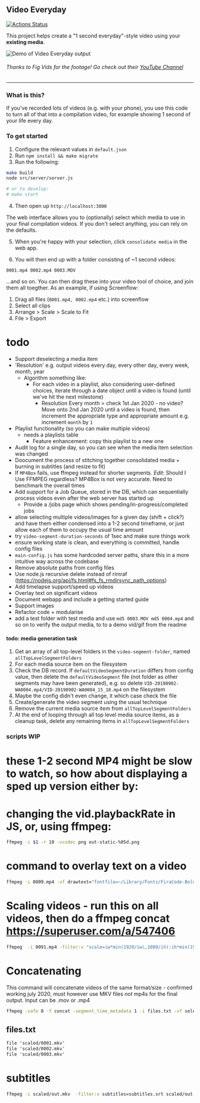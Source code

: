 ## Video Everyday

[![Actions Status](https://github.com/umaar/video-everyday/workflows/Node%20CI/badge.svg)](https://github.com/umaar/video-everyday/actions)

This project helps create a "1 second everyday"-style video using your __existing media__.

![Demo of Video Everyday output](demo.gif)

###### Thanks to Fig Vids for the footage! Go check out their [YouTube Channel](https://www.youtube.com/channel/UCPcQxhv9uNPef_DrXdF1_hg)

---

### What is this?

If you've recorded lots of videos (e.g. with your phone), you use this code to turn all of that into a compilation video, for example showing 1 second of your life every day.

### To get started

1. Configure the relevant values in `default.json`
2. Run `npm install && make migrate`
3. Run the following:

```sh
make build
node src/server/server.js

# or to develop:
# make start
```

4. Then open up `http://localhost:3000`

The web interface allows you to (optionally) select which media to use in your final compilation videos. If you don't select anything, you can rely on the defaults.

5. When you're happy with your selection, click `consolidate media` in the web app.

6. You will then end up with a folder consisting of ~1 second videos:

`0001.mp4 0002.mp4 0003.MOV`

...and so on. You can then drag these into your video tool of choice, and join them all toegther. As an example, if using Screenflow:

1. Drag all files (`0001.mp4, 0002.mp4` etc.) into screenflow
2. Select all clips
3. Arrange > Scale > Scale to Fit
4. File > Export

# todo

- Support deselecting a media item
- 'Resolution' e.g. output videos every day, every other day, every week, month, year
    + Algorithm something like: 
        * For each video in a playlist, also considering user-defined choices, iterate through a date object until a video is found (until we've hit the next milestone)
            - Resolution Every month = check 1st Jan 2020 - no video? Move onto 2nd Jan 2020 until a video is found, then increment the appropriate type and appropriate amount e.g. increment `month` by `1`
- Playlist functionality (so you can make multiple videos)
    + needs a playlists table
        * Feature enhancement: copy this playlist to a new one
- Audit log for a single day, so you can see when the media item selection was changed
- Doocument the process of stitching together consolidated media + burning in subtitles (and resize to fit)
- If `MP4Box` fails, use ffmpeg instead for shorter segments. _Edit_: Should I Use FFMPEG regardless?  MP4Box is not very accurate. Need to benchmark the overall times 
- Add support for a Job Queue, stored in the DB, which can sequentially process videos even after the web server has started up
    + Provide a /jobs page which shows pending/in-progress/completed jobs
- allow selecting multiple videos/images for a given day (shift + click?) and have them either condensed into a 1-2 second timeframe, or just allow each of them to occupy the usual time amount
- try `video-segment-duration-seconds` of 1sec and make sure things work
- ensure working state is clean, and everything is committed, handle config files
- `main-config.js` has some hardcoded server paths, share this in a more intuitive way across the codebase
- Remove absolute paths from config files
- Use node.js recursive delete instead of rimraf (https://nodejs.org/api/fs.html#fs_fs_rmdirsync_path_options)
- Add timelapse support/speed up videos
- Overlay text on significant videos
- Document webapp and include a getting started guide
- Support images
- Refactor code + modularise
- add a test folder with test media and use `md5 0003.MOV md5 0004.mp4` and so on to verify the output media, to to a demo vid/gif from the readme


#### todo: media generation task

1. Get an array of all top-level folders in the `video-segment-folder`, named `allTopLevelSegmentFolders`
2. For each media source item on the filesystem
3. Check the DB record. If `defaultVideoSegmentDuration` differs from config value, then delete the `defaultVideoSegment` file (not folder as other segments may have been generated), e.g. so delete `VID-20190902-WA0004.mp4/VID-20190902-WA0004_15_18.mp4` on the filesystem
4. Maybe the config didn't even change, it which case check the file 
5. Create/generate the video segment using the usual technique
6. Remove the current media source item from `allTopLevelSegmentFolders`
7. At the end of looping through all top level media source items, as a cleanup task, delete any remaining items in `allTopLevelSegmentFolders`


### scripts WIP

# these 1-2 second MP4 might be slow to watch, so how about displaying a sped up version either by:
# changing the vid.playbackRate in JS, or, using ffmpeg:

```sh
ffmpeg -i $1 -r 10 -vcodec png out-static-%05d.png
```

# command to overlay text on a video

```sh
ffmpeg -i 0009.mp4 -vf drawtext="fontfile=~/Library/Fonts/FiraCode-Bold.ttf: text='some text!':fontsize=80:fontcolor=white:x=100:y=100" 0009-text.mp4
```





# Scaling videos - run this on all videos, then do a ffmpeg concat https://superuser.com/a/547406

```sh
ffmpeg  -i 0091.mp4 -filter:v "scale=iw*min(1920/iw\,1080/ih):ih*min(1920/iw\,1080/ih), pad=1920:1080:(1920-iw*min(1920/iw\,1080/ih))/2:(1080-ih*min(1920/iw\,1080/ih))/2" -c:a copy scaled/0091.mkv
```

# Concatenating

This command will concatenate videos of the same format/size - confirmed working july 2020, must however use MKV files *not* mp4s for the final output. Input can be .mov or .mp4

```sh
ffmpeg -safe 0 -f concat -segment_time_metadata 1 -i files.txt -vf select=concatdec_select -af aselect=concatdec_select,aresample=async=1 final.mkv
```

## files.txt

```txt
file 'scaled/0001.mkv'
file 'scaled/0002.mkv'
file 'scaled/0003.mkv'
```

# subtitles

```sh
ffmpeg -i scaled/out.mkv  -filter:v subtitles=subtitles.srt scaled/out-subtitles.mkv

```